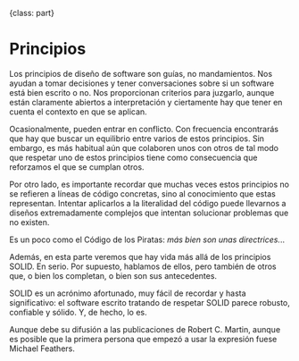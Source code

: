 {class: part}
# Principios #

Los principios de diseño de software son guías, no mandamientos. Nos ayudan a tomar decisiones y tener conversaciones sobre si un software está bien escrito o no. Nos proporcionan criterios para juzgarlo, aunque están claramente abiertos a interpretación y ciertamente hay que tener en cuenta el contexto en que se aplican.

Ocasionalmente, pueden entrar en conflicto. Con frecuencia encontrarás que hay que buscar un equilibrio entre varios de estos principios. Sin embargo, es más habitual aún que colaboren unos con otros de tal modo que respetar uno de estos principios tiene como consecuencia que reforzamos el que se cumplan otros.

Por otro lado, es importante recordar que muchas veces estos principios no se refieren a líneas de código concretas, sino al conocimiento que estas representan. Intentar aplicarlos a la literalidad del código puede llevarnos a diseños extremadamente complejos que intentan solucionar problemas que no existen.

Es un poco como el Código de los Piratas: _más bien son unas directrices._..

Además, en esta parte veremos que hay vida más allá de los principios SOLID. En serio. Por supuesto, hablamos de ellos, pero también de otros que, o bien los completan, o bien son sus antecedentes.

SOLID es un acrónimo afortunado, muy fácil de recordar y hasta significativo: el software escrito tratando de respetar SOLID parece robusto, confiable y sólido. Y, de hecho, lo es. 

Aunque debe su difusión a las publicaciones de Robert C. Martin, aunque es posible que la primera persona que empezó a usar la expresión fuese Michael Feathers.